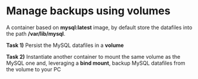 # Manage backups using volumes

A container based on **mysql:latest** image, by default store the datafiles into the path **/var/lib/mysql**.

**Task 1)** Persist the MySQL datafiles in a **volume**

**Task 2)** Instantiate another container to mount the same volume as the MySQL one and, leveraging a **bind mount**, backup MySQL datafiles from the volume to your PC 
